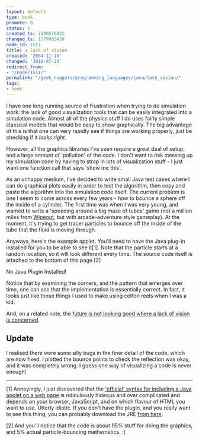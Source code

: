 ```yaml
---
layout: default
type: book
promote: 0
status: 1
created_ts: 1100576835
changed_ts: 1279903439
node_id: 1511
title: a lack of vision
created: '2004-11-16'
changed: '2010-07-23'
redirect_from:
- "/node/1511/"
permalink: "/geek_nuggets/programming_languages/java/lack_vision/"
tags:
- Geek
---
```

I have one long running source of frustration when trying to do simulation work: the lack of good visualization tools that can be easily integrated into a simulation code.  Almost all of the physics stuff I do uses fairly simple classical models that would be easy to show graphically.  The big advantage of this is that one can very rapidly see if things are working properly, just be checking if it _looks right_.
<!--break-->
However, all the graphics libraries I've seen require a great deal of setup, and a large amount of 'pollution' of the code.  I don't want to risk messing up my simulation code by having to strap in lots of visualization stuff - I just want one function call that says 'show me this'.

As an unhappy medium, I've decided to write small Java test cases where I can do graphical plots easily in order to test the algorithm, then copy and paste the algorithm into the simulation code itself.  The current problem is one I seem to come across every few years - how to bounce a sphere off the inside of a cylinder.  The first time was when I was very young, and wanted to write a 'speeding around a big maze of tubes' game (not a million miles from [Wipeout](http://www.wipeoutfusion.com/), but with arcade-adventure style gameplay).  At the moment, it's trying to get tracer particles to bounce off the inside of the tube that the fluid is moving through.

Anyways, here's the example applet. You'll need to have the Java plug-in installed for you to be able to see it[1].  Note that the particle starts at a random location, so it will look different every time.  The source code itself is attached to the bottom of this page.[2]

<applet code="net/anjackson/physlets/!CircleBouncePhyslet.class" codebase="extras/" height="200" width="200">
No Java Plugin Installed!
</applet>

Notice that by examining the corners, and the pattern that emerges over time, one can _see_ that the implementation is essentially correct.  In fact, it looks just like those things I used to make using cotton reels when I was a kid.

And, on a related note, the [future is not looking good where a lack of vision is concerned](http://news.bbc.co.uk/2/hi/health/4008185.stm).

## Update
I realised there were some silly bugs in the finer detail of the code, which are now fixed.  I plotted the bounce points to check the reflection was okay, and it was completely wrong.  I guess one way of visualizing a code is never enough!

----

[1] Annoyingly, I just discovered that the ['official' syntax for including a Java applet on a web page](http://java.sun.com/j2se/1.4.2/docs/guide/plugin/developer_guide/using_tags.html#anywhere) is ridiculously hideous and over complicated and depends on your browser, JavaScript, and on which flavour of HTML you want to use.  Utterly idiotic.  If you don't have the plugin, and you really want to see this thing, you can probably download the JRE [from here](http://java.sun.com/j2se/1.4.2/download.html).

[2] And you'll notice that the code is about 95% stuff for doing the graphics, and 5% actual particle-bouncing mathematics. :(
